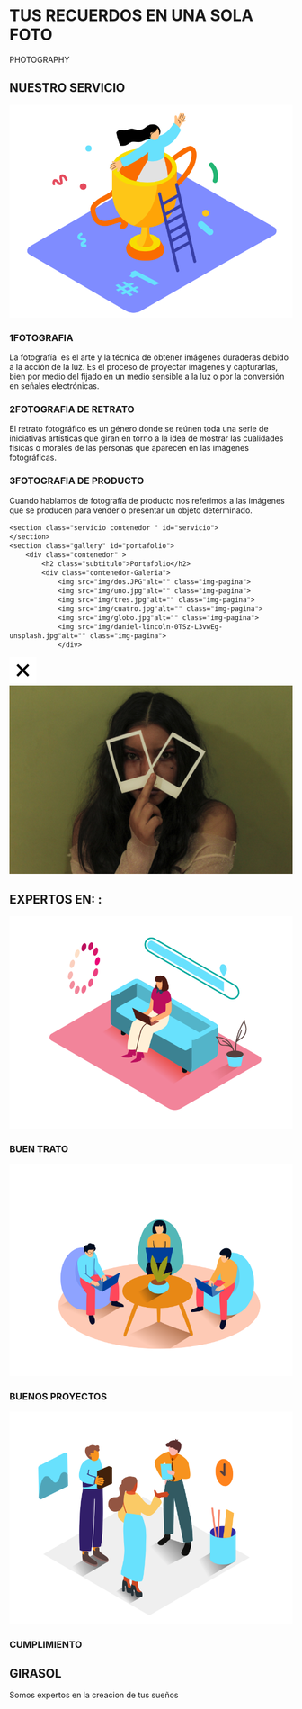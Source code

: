 
   <h1> </h1>
    <h1 class="titulo"> TUS RECUERDOS EN UNA SOLA FOTO  </h1>
        <p class="copy">PHOTOGRAPHY</p>
    </div>
</header>
<main> 
    <section class="services contenedor " id="servicio">
        <h2 class="subtitulo">NUESTRO SERVICIO</h2>
        <div class="contenedor-servicio">
            <img src="img/winner__isometric.svg" alt="">
            <div class="winner-servicio">
            <div class="service">
                <h3 class="n-service"><span class="number">1</span>FOTOGRAFIA  </h3>
                <P>La fotografía ​ es el arte y la técnica de obtener imágenes duraderas debido a la acción de la luz.​ Es el proceso de proyectar imágenes y capturarlas, bien por medio del fijado en un medio sensible a la luz o por la conversión en señales electrónicas. </P>
            </div>
            <div class="service">
                <h3 class="n-service"><span class="number">2</span>FOTOGRAFIA DE RETRATO </h3>
                <P>El retrato fotográfico es un género donde se reúnen toda una serie de iniciativas artísticas que giran en torno a la idea de mostrar las cualidades físicas o morales de las personas que aparecen en las imágenes fotográficas.</P>
            </div>
            <div class="service">
                <h3 class="n-service"><span class="number">3</span>FOTOGRAFIA DE PRODUCTO </h3>
                <P>Cuando hablamos de fotografía de producto nos referimos a las imágenes que se producen para vender o presentar un objeto determinado. </p>  
            </div>
            </div>
        </div>
    
    <section class="servicio contenedor " id="servicio">  
    </section>
    <section class="gallery" id="portafolio">
        <div class="contenedor" >
            <h2 class="subtitulo">Portafolio</h2>
            <div class="contenedor-Galeria">
                <img src="img/dos.JPG"alt="" class="img-pagina">
                <img src="img/uno.jpg"alt="" class="img-pagina">
                <img src="img/tres.jpg"alt="" class="img-pagina">
                <img src="img/cuatro.jpg"alt="" class="img-pagina">
                <img src="img/globo.jpg"alt="" class="img-pagina">
                <img src="img/daniel-lincoln-0TSz-L3vwEg-unsplash.jpg"alt="" class="img-pagina">
                </div>
</div>
</section>
<section class="imagen-cuatro">
    <img src="img/close.svg"alt="" class="close">
    <img src="IMG/7.jpg"alt="" class="agregar-imagen">
</section>
<section class="contenedor" id="expertos">
    <h2 class="subtitulo">EXPERTOS EN: :</h2>
    <section class="experts">
<div class="cont-expert">
    <img src="img/loading__isometric.svg" alt="">
    <h3 class="n-expert">BUEN TRATO</h3>
</div>
<div class="cont-expert">
    <img src="img/report_presentation_isometric.svg" alt="">
    <h3 class="n-expert">BUENOS PROYECTOS</h3>
</div>
<div class="cont-expert">
    <img src="img/team_meeting_isometric.svg" alt="">
    <h3 class="n-expert">CUMPLIMIENTO</h3>
</div>
    </section> 

</section>
</main>
<footer id="contacto">
    <div class="contenedor footer-content">
        <div class="contact-us">
        <h2 class="brand">GIRASOL</h2>
        <P> Somos expertos en la creacion de tus sueños</P>
    </div>
    <div class="social-media">
<a href="./" class="social-media-icon">
    <i class='bx bxl-facebook' ></i>
</a>
<a href="./" class="social-media-icon">
    <i class='bx bxl-twitter' ></i>
</a>
<a href="./" class="social-media-icon">
    <i class='bx bxl-instagram' ></i>
</a>
    </div>
    <div class="line">
        </div>
   

</html>
